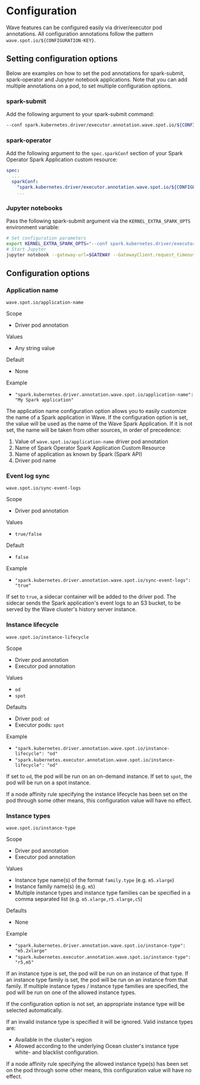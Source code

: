 # Configuration

Wave features can be configured easily via driver/executor pod annotations. All configuration annotations follow the pattern `wave.spot.io/${CONFIGURATION-KEY}`.

## Setting configuration options

Below are examples on how to set the pod annotations for spark-submit, spark-operator and Jupyter notebook applications. Note that you can add multiple annotations on a pod, to set multiple configuration options.

### spark-submit

Add the following argument to your spark-submit command:

```bash
--conf spark.kubernetes.driver/executor.annotation.wave.spot.io/${CONFIGURATION-KEY}=${CONFIGURATION-VALUE}
```

### spark-operator

Add the following argument to the `spec.sparkConf` section of your Spark Operator Spark Application custom resource:

```yaml
spec:
  ...
  sparkConf:
    "spark.kubernetes.driver/executor.annotation.wave.spot.io/${CONFIGURATION-KEY}": "${CONFIGURATION-VALUE}"
    ...
```

### Jupyter notebooks

Pass the following spark-submit argument via the `KERNEL_EXTRA_SPARK_OPTS` environment variable:

```bash
# Set configuration parameters
export KERNEL_EXTRA_SPARK_OPTS="--conf spark.kubernetes.driver/executor.annotation.wave.spot.io/${CONFIGURATION-KEY}=${CONFIGURATION-VALUE}"
# Start Jupyter
jupyter notebook --gateway-url=$GATEWAY --GatewayClient.request_timeout=600
```

## Configuration options

### Application name

`wave.spot.io/application-name`

Scope

- Driver pod annotation

Values

- Any string value

Default

- None

Example

- `"spark.kubernetes.driver.annotation.wave.spot.io/application-name": "My Spark application"`

The application name configuration option allows you to easily customize the name of a Spark application in Wave. If the configuration option is set, the value will be used as the name of the Wave Spark Application. If it is not set, the name will be taken from other sources, in order of precedence:

1. Value of `wave.spot.io/application-name` driver pod annotation
2. Name of Spark Operator Spark Application Custom Resource
3. Name of application as known by Spark (Spark API)
4. Driver pod name

### Event log sync

`wave.spot.io/sync-event-logs`

Scope

- Driver pod annotation

Values

- `true/false`

Default

- `false`

Example

- `"spark.kubernetes.driver.annotation.wave.spot.io/sync-event-logs": "true"`

If set to `true`, a sidecar container will be added to the driver pod. The sidecar sends the Spark application's event logs to an S3 bucket, to be served by the Wave cluster's history server instance.

### Instance lifecycle

`wave.spot.io/instance-lifecycle`

Scope

- Driver pod annotation
- Executor pod annotation

Values

- `od`
- `spot`
  
Defaults

- Driver pod: `od`
- Executor pods: `spot`

Example

- `"spark.kubernetes.driver.annotation.wave.spot.io/instance-lifecycle": "od"`
- `"spark.kubernetes.executor.annotation.wave.spot.io/instance-lifecycle": "od"`

If set to `od`, the pod will be run on an on-demand instance. If set to `spot`, the pod will be run on a spot instance.

If a node affinity rule specifying the instance lifecycle has been set on the pod through some other means, this configuration value will have no effect.

### Instance types

`wave.spot.io/instance-type`

Scope

- Driver pod annotation
- Executor pod annotation

Values

- Instance type name(s) of the format `family.type` (e.g. `m5.xlarge`)
- Instance family name(s) (e.g. `m5`)
- Multiple instance types and instance type families can be specified in a comma separated list (e.g. `m5.xlarge,r5.xlarge,c5`)

Defaults

- None

Example

- `"spark.kubernetes.driver.annotation.wave.spot.io/instance-type": "m5.2xlarge"`
- `"spark.kubernetes.executor.annotation.wave.spot.io/instance-type": "r5,m5"`

If an instance type is set, the pod will be run on an instance of that type. If an instance type family is set, the pod will be run on an instance from that family. If multiple instance types / instance type families are specified, the pod will be run on one of the allowed instance types.

If the configuration option is not set, an appropriate instance type will be selected automatically.

If an invalid instance type is specified it will be ignored. Valid instance types are:

- Available in the cluster's region
- Allowed according to the underlying Ocean cluster's instance type white- and blacklist configuration.

If a node affinity rule specifying the allowed instance type(s) has been set on the pod through some other means, this configuration value will have no effect.
